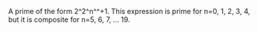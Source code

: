 A prime of the form 2^2^n^^+1. This expression is prime for n=0, 1, 2,
3, 4, but it is composite for n=5, 6, 7, ... 19.
